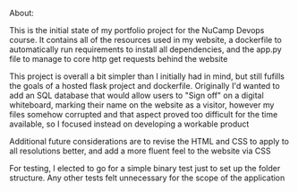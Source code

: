 About:

This is the initial state of my portfolio project for the NuCamp Devops course. It contains all of the resources used in my website, a dockerfile to automatically run requirements to install all dependencies, and the app.py file to manage to core http get requests behind the website

This project is overall a bit simpler than I initially had in mind, but still fufills the goals of a hosted flask project and dockerfile. Originally I'd wanted to add an SQL database that would allow users to "Sign off" on a digital whiteboard, marking their name on the website as a visitor, however my files somehow corrupted and that aspect proved too difficult for the time available, so I focused instead on developing a workable product

Additional future considerations are to revise the HTML and CSS to apply to all resolutions better, and add a more fluent feel to the website via CSS

For testing, I elected to go for a simple binary test just to set up the folder structure. Any other tests felt unnecessary for the scope of the application
